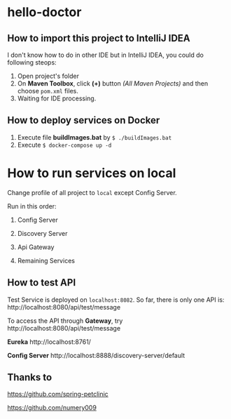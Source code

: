 ﻿# hello-doctor
 
 ## How to import this project to IntelliJ IDEA
 
 I don't know how to do in other IDE but in IntelliJ IDEA, you could do following steops:
 
 1. Open project's folder
 2. On **Maven Toolbox**, click **(+)** button *(All Maven Projects)* and then choose `pom.xml` files.
 3. Waiting for IDE processing.
 
 ## How to deploy services on Docker
 
 1. Execute file **buildImages.bat** by `$ ./buildImages.bat`
 2. Execute `$ docker-compose up -d`
 
 # How to run services on local
 
 Change profile of all project to `local` except Config Server.
 
 Run in this order:
 
 1. Config Server

 2. Discovery Server

 2. Api Gateway

 4. Remaining Services
 
 
## How to test API

Test Service is deployed on `localhost:8082`. So far, there is only one API is: http://localhost:8080/api/test/message

To access the API through **Gateway**, try http://localhost:8080/api/test/message

**Eureka** http://localhost:8761/

**Config Server** http://localhost:8888/discovery-server/default



## Thanks to

https://github.com/spring-petclinic

https://github.com/numery009
